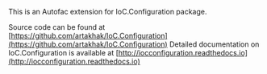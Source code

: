 This is an Autofac extension for IoC.Configuration package.

Source code can be found at [https://github.com/artakhak/IoC.Configuration](https://github.com/artakhak/IoC.Configuration)
Detailed documentation on IoC.Configuration is available at [http://iocconfiguration.readthedocs.io](http://iocconfiguration.readthedocs.io)